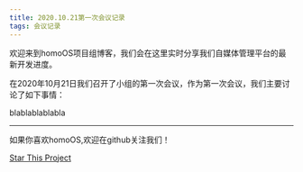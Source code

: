 ```yaml
---
title: 2020.10.21第一次会议记录
tags: 会议记录
---
```


欢迎来到homoOS项目组博客，我们会在这里实时分享我们自媒体管理平台的最新开发进度。

在2020年10月21日我们召开了小组的第一次会议，作为第一次会议，我们主要讨论了如下事情：

<!--more-->

blablablablabla



---
如果你喜欢homoOS,欢迎在github关注我们！

[Star This Project](https://github.com/SelfMediaWriting)